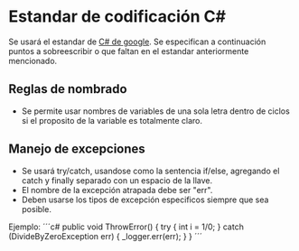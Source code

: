 # Estandar de codificación C#
Se usará el estandar de [C# de google](https://google.github.io/styleguide/csharp-style.html).
Se especifican a continuación puntos a sobreescribir o que faltan en el estandar anteriormente mencionado.

## Reglas de nombrado
- Se permite usar nombres de variables de una sola letra dentro de ciclos si el proposito de la variable es totalmente claro.

## Manejo de excepciones
- Se usará try/catch, usandose como la sentencia if/else, agregando el catch y finally separado con un espacio de la llave.
- El nombre de la excepción atrapada debe ser "err".
- Deben usarse los tipos de excepción especificos siempre que sea posible.

Ejemplo:
´´´c#
public void ThrowError() {
  try {
    int i = 1/0;
  } catch (DivideByZeroException err) {
    \_logger.err(err);
  }
}
´´´
